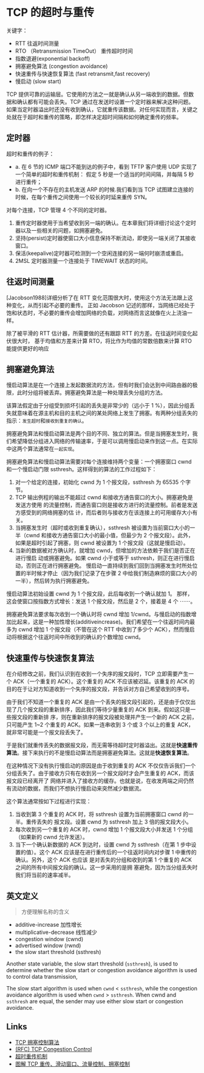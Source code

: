 # TCP 的超时与重传

关键字：

- RTT 往返时间测量
- RTO （Retransmission TimeOut） 重传超时时间
- 指数退避(exponential backoff)
- 拥塞避免算法 (congestion avoidance)
- 快速重传与快速恢复算法 (fast retransmit,fast recovery)
- 慢启动 (slow start)

TCP 提供可靠的运输层。它使用的方法之一就是确认从另一端收到的数据。但数据和确认都有可能会丢失。TCP 通过在发送时设置一个定时器来解决这种问题。
如果当定时器溢出时还没有收到确认，它就重传该数据。对任何实现而言，关键之处就在于超时和重传的策略，即怎样决定超时间隔和如何确定重传的频率。

## 定时器

超时和重传的例子：

- a. 在 6 节的 ICMP 端口不能到达的例子中，看到 TFTP 客户使用 UDP 实现了一个简单的超时和重传机制：
  假定 5 秒是一个适当的时间间隔，并每隔 5 秒进行重传；
- b. 在向一个不存在的主机发送 ARP 的时候.我们看到当 TCP 试图建立连接的时候，在每个重传之间使用一个较长的时延来重传 SYN。

对每个连接，TCP 管理 4 个不同的定时器。

1. 重传定时器使用于当希望收到另一端的确认。在本章我们将详细讨论这个定时器以及一些相关的问题，如拥塞避免。
2. 坚持(persist)定时器使窗口大小信息保持不断流动，即使另一端关闭了其接收窗口。
3. 保活(keepalive)定时器可检测到一个空闲连接的另一端何时崩溃或重启。
4. 2MSL 定时器测量一个连接处于 TIMEWAIT 状态的时间。

## 往返时间测量

[Jacobson1988]详细分析了在 RTT 变化范围很大时，使用这个方法无法跟上这种变化，从而引起不必要的重传。
正如 Jacobson 记述的那样，当网络已经处于饱和状态时，不必要的重传会增加网络的负载，对网络而言这就像在火上浇油一样。

除了被平滑的 RTT 估计器，所需要做的还有跟踪 RTT 的方差。在往返时间变化起伏很大时，
基于均值和方差来计算 RTO，将比作为均值的常数倍数来计算 RTO 能提供更好的响应

## 拥塞避免算法

慢启动算法是在一个连接上发起数据流的方法，但有时我们会达到中间路由器的极限，此时分组将被丢弃。拥塞避免算法是一种处理丢失分组的方法。

该算法假定由于分组受到损坏引起的丢失是非常少的（远小于 1 %），因此分组丢失就意味着在源主机和目的主机之间的某处网络上发生了拥塞。有两种分组丢失的指示：`发生超时`和`接收到重复的确认`。

拥塞避免算法和慢启动算法是两个目的不同、独立的算法。但是当拥塞发生时，我们希望降低分组进入网络的传输速率，于是可以调用慢启动来作到这一点。在实际中这两个算法通常在`一起实现`。

拥塞避免算法和慢启动算法需要对每个连接维持两个变量：一个拥塞窗口 cwnd 和一个慢启动门限 ssthresh。这样得到的算法的工作过程如下：

1. 对一个给定的连接，初始化 cwnd 为 1 个报文段，ssthresh 为 65535 个字节。
2. TCP 输出例程的输出不能超过 cwnd 和接收方通告窗口的大小。拥塞避免是发送方使用
   的流量控制，而通告窗口则是接收方进行的流量控制。前者是发送方感受到的网络拥塞的估
   计，而后者则与接收方在该连接上的可用缓存大小有关。
3. 当拥塞发生时（超时或收到重复确认），ssthresh 被设置为当前窗口大小的一半（cwnd
   和接收方通告窗口大小的最小值，但最少为 2 个报文段）。此外，如果是超时引起了拥塞，则
   cwnd 被设置为 1 个报文段（这就是慢启动）。
4. 当新的数据被对方确认时，就增加 cwnd，但增加的方法依赖于我们是否正在进行慢启
   动或拥塞避免。如果 cwnd 小于或等于 ssthresh，则正在进行慢启动，否则正在进行拥塞避免。
   慢启动一直持续到我们回到当拥塞发生时所处位置的半时候才停止（因为我们记录了在步骤 2
   中给我们制造麻烦的窗口大小的一半），然后转为执行拥塞避免。

慢启动算法初始设置 cwnd 为 1 个报文段，此后每收到一个确认就加 1。
那样，这会使窗口按指数方式增长：发送 1 个报文段，然后是 2 个，接着是 4 个 ⋯⋯。

拥塞避免算法要求每次收到一个确认时将 cwnd 增加 1/cwnd。与慢启动的指数增加比起来，这是一种加性增长(additiveincrease)。我们希望在一个往返时间内最多为 cwnd 增加 1 个报文段（不管在这个 RTT 中收到了多少个 ACK），然而慢启动将根据这个往返时间中所收到的确认的个数增加 cwnd。

## 快速重传与快速恢复算法

在介绍修改之前，我们认识到在收到一个失序的报文段时，TCP 立即需要产生一个 ACK（一个重复的 ACK）。这个重复的 ACK 不应该被迟延。该重复的 ACK 的目的在于让对方知道收到一个失序的报文段，并告诉对方自己希望收到的序号。

由于我们不知道一个重复的 ACK 是由一个丢失的报文段引起的，还是由于仅仅出现了几个报文段的重新排序，因此我们等待少量重复的 ACK 到来。假如这只是一些报文段的重新排
序，则在重新排序的报文段被处理并产生一个新的 ACK 之前，只可能产生 1~2 个重复的 ACK。如果一连串收到 3 个或 3 个以上的重复 ACK，就非常可能是一个报文段丢失了。

于是我们就重传丢失的数据报文段，而无需等待超时定时器溢出。这就是**快速重传算法**。接下来执行的不是慢启动算法而是拥塞避免算法。这就是**快速恢复算法**。

在这种情况下没有执行慢启动的原因是由于收到重复的 ACK 不仅仅告诉我们一个分组丢失了。由于接收方只有在收到另一个报文段时才会产生重复的 ACK，而该报文段已经离开了
网络并进入了接收方的缓存。也就是说，在收发两端之间仍然有流动的数据，而我们不想执行慢启动来突然减少数据流。

这个算法通常按如下过程进行实现：

1. 当收到第 3 个重复的 ACK 时，将 ssthresh 设置为当前拥塞窗口 cwnd 的一半。重传丢失的
   报文段。设置 cwnd 为 ssthresh 加上 3 倍的报文段大小。
2. 每次收到另一个重复的 ACK 时，cwnd 增加 1 个报文段大小并发送 1 个分组（如果新的 cwnd 允许发送）。
3. 当下一个确认新数据的 ACK 到达时，设置 cwnd 为 ssthresh（在第 1 步中设置的值）。这个
   ACK 应该是在进行重传后的一个往返时间内对步骤 1 中重传的确认。另外，这个 ACK 也应该
   是对丢失的分组和收到的第 1 个重复的 ACK 之间的所有中间报文段的确认。这一步采用的是拥
   塞避免，因为当分组丢失时我们将当前的速率减半。

## 英文定义

> 方便理解名称的含义

- additive-increase 加性增长
- multiplicative-decrease 线性减少
- congestion window (cwnd)
- advertised window (rwnd)
- the slow start threshold (ssthresh)

Another state variable, the slow start threshold (`ssthresh`), is used
to determine whether the slow start or congestion avoidance algorithm
is used to control data transmission,

The slow start algorithm is used when `cwnd` < `ssthresh`, while the
congestion avoidance algorithm is used when `cwnd` > `ssthresh`. When
cwnd and `ssthresh` are equal, the sender may use either slow start or
congestion avoidance.

## Links

- [TCP 拥塞控制算法](https://zhuanlan.zhihu.com/p/59656144)
- [(RFC) TCP Congestion Control](https://datatracker.ietf.org/doc/html/rfc5681)
- [超时重传机制](https://www.cnblogs.com/-wenli/p/13080675.html)
- [图解 TCP 重传、滑动窗口、流量控制、拥塞控制](https://www.cnblogs.com/xiaolincoding/p/12732052.html)
